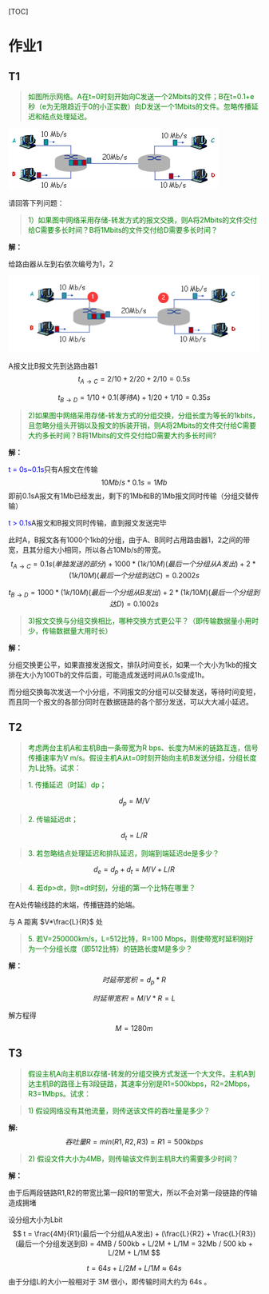 [TOC]

# 作业1

## T1

> <font color=green>如图所示网络。A在t=0时刻开始向C发送一个2Mbits的文件；B在t=0.1+e秒（e为无限趋近于0的小正实数）向D发送一个1Mbits的文件。忽略传播延迟和结点处理延迟。</font>

![image-20221227222509049](MOOC_homework1/image-20221227222509049.png)

请回答下列问题：

> <font color=green>1）如果图中网络采用存储-转发方式的报文交换，则A将2Mbits的文件交付给C需要多长时间？B将1Mbits的文件交付给D需要多长时间？</font>

**解：** 

给路由器从左到右依次编号为1，2

![image-20221227222512650](MOOC_homework1/image-20221227222512650.png)

A报文比B报文先到达路由器1
$$
t_{A\to C} = 2/10 + 2/20 + 2/10 = 0.5s
$$

$$
t_{B \to D} = 1/10 + 0.1(等待A) + 1/20 + 1/10 = 0.35s
$$



><font color=green>2)如果图中网络采用存储-转发方式的分组交换，分组长度为等长的1kbits，且忽略分组头开销以及报文的拆装开销，则A将2Mbits的文件交付给C需要大约多长时间？B将1Mbits的文件交付给D需要大约多长时间?</font>

**解：**

<font color=blue>t = 0s~0.1s</font>只有A报文在传输
$$
10Mb/s * 0.1s = 1Mb
$$
即前0.1sA报文有1Mb已经发出，剩下的1Mb和B的1Mb报文同时传输（分组交替传输）

<font color=blue>t > 0.1s</font>A报文和B报文同时传输，直到报文发送完毕

此时A，B报文各有1000个1kb的分组，由于A、B同时占用路由器1，2之间的带宽，且其分组大小相同，所以各占10Mb/s的带宽。
$$
t_{A \to C} = 0.1s(单独发送的部分) + 1000*(1k / 10M)(最后一个分组从A发出) + 2*(1k/10M)(最后一个分组到达C) = 0.2002s
$$

$$
t_{B \to D} = 1000*(1k / 10M)(最后一个分组从B发出) + 2*(1k/10M)(最后一个分组到达D) = 0.1002s
$$



> <font color=green>3)报文交换与分组交换相比，哪种交换方式更公平？（即传输数据量小用时少，传输数据量大用时长）</font>

**解：**

分组交换更公平，如果直接发送报文，排队时间变长，如果一个大小为1kb的报文排在大小为100Tb的文件后面，可能造成发送时间从0.1s变成1h。

而分组交换每次发送一个小分组，不同报文的分组可以交替发送，等待时间变短，而且同一个报文的各部分同时在数据链路的各个部分发送，可以大大减小延迟。



## T2

> <font color=green>考虑两台主机A和主机B由一条带宽为R bps、长度为M米的链路互连，信号传播速率为V m/s。假设主机A从t=0时刻开始向主机B发送分组，分组长度为L比特。试求：</font>

> <font color=green>1. 传播延迟（时延）dp；</font>

$$
d_p = M / V
$$



> <font color=green>2. 传输延迟dt；</font>

$$
d_t = L / R
$$

> <font color=green>3. 若忽略结点处理延迟和排队延迟，则端到端延迟de是多少？</font>

$$
d_e = d_p + d_t = M/V + L/R
$$

> <font color=green>4. 若dp>dt，则t=dt时刻，分组的第一个比特在哪里？</font>

在A处传输线路的末端，传播链路的始端。

与 A 距离 $V*\frac{L}{R}$ 处

> <font color=green>5. 若V=250000km/s，L=512比特，R=100 Mbps，则使带宽时延积刚好为一个分组长度（即512比特）的链路长度M是多少？</font>

**解：**
$$
时延带宽积 = d_p * R
$$

$$
时延带宽积 = M/V * R = L
$$

解方程得
$$
M = 1280m
$$




## T3

> <font color=green>假设主机A向主机B以存储-转发的分组交换方式发送一个大文件。主机A到达主机B的路径上有3段链路，其速率分别是R1=500kbps，R2=2Mbps，R3=1Mbps。试求：</font>

> <font color=green>1) 假设网络没有其他流量，则传送该文件的吞吐量是多少？</font>

**解:**
$$
吞吐量R = min(R1, R2, R3) = R1 = 500kbps 
$$


> <font color=green>2) 假设文件大小为4MB，则传输该文件到主机B大约需要多少时间？</font>

**解：**

由于后两段链路R1,R2的带宽比第一段R1的带宽大，所以不会对第一段链路的传输造成拥堵

设分组大小为Lbit
$$
t = \frac{4M}{R1}(最后一个分组从A发出) + (\frac{L}{R2} + \frac{L}{R3})(最后一个分组发送到B) = 4MB / 500kb + L/2M + L/1M = 32Mb / 500 kb + L/2M + L/1M
$$

$$
t = 64s + L/2M + L/1M \approx 64s
$$
由于分组L的大小一般相对于 3M 很小，即传输时间大约为 64s 。

